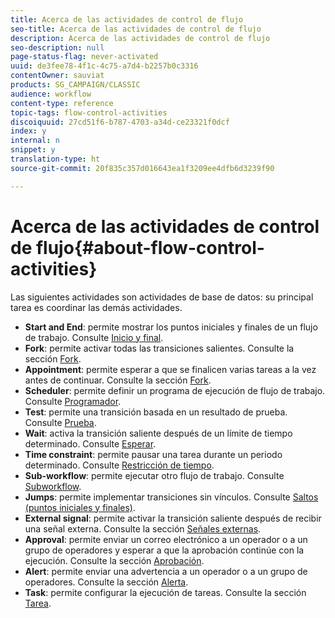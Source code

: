 ```yaml
---
title: Acerca de las actividades de control de flujo
seo-title: Acerca de las actividades de control de flujo
description: Acerca de las actividades de control de flujo
seo-description: null
page-status-flag: never-activated
uuid: de3fee78-4f1c-4c75-a7d4-b2257b0c3316
contentOwner: sauviat
products: SG_CAMPAIGN/CLASSIC
audience: workflow
content-type: reference
topic-tags: flow-control-activities
discoiquuid: 27cd51f6-b787-4703-a34d-ce23321f0dcf
index: y
internal: n
snippet: y
translation-type: ht
source-git-commit: 20f835c357d016643ea1f3209ee4dfb6d3239f90

---
```



# Acerca de las actividades de control de flujo{#about-flow-control-activities}

Las siguientes actividades son actividades de base de datos: su principal tarea es coordinar las demás actividades.

* **Start and End**: permite mostrar los puntos iniciales y finales de un flujo de trabajo. Consulte [Inicio y final](../../workflow/using/start-and-end.md).
* **Fork**: permite activar todas las transiciones salientes. Consulte la sección [Fork](../../workflow/using/fork.md).
* **Appointment**: permite esperar a que se finalicen varias tareas a la vez antes de continuar. Consulte la sección [Fork](../../workflow/using/fork.md).
* **Scheduler**: permite definir un programa de ejecución de flujo de trabajo. Consulte [Programador](../../workflow/using/scheduler.md).
* **Test**: permite una transición basada en un resultado de prueba. Consulte [Prueba](../../workflow/using/test.md).
* **Wait**: activa la transición saliente después de un límite de tiempo determinado. Consulte [Esperar](../../workflow/using/wait.md).
* **Time constraint**: permite pausar una tarea durante un periodo determinado. Consulte [Restricción de tiempo](../../workflow/using/time-constraint.md).
* **Sub-workflow**: permite ejecutar otro flujo de trabajo. Consulte [Subworkflow](../../workflow/using/sub-workflow.md).
* **Jumps**: permite implementar transiciones sin vínculos. Consulte [Saltos (puntos iniciales y finales)](../../workflow/using/jump--start-point-and-end-point-.md).
* **External signal**: permite activar la transición saliente después de recibir una señal externa. Consulte la sección [Señales externas](../../workflow/using/external-signal.md).
* **Approval**: permite enviar un correo electrónico a un operador o a un grupo de operadores y esperar a que la aprobación continúe con la ejecución. Consulte la sección [Aprobación](../../workflow/using/approval.md).
* **Alert**: permite enviar una advertencia a un operador o a un grupo de operadores. Consulte la sección [Alerta](../../workflow/using/alert.md).
* **Task**: permite configurar la ejecución de tareas. Consulte la sección [Tarea](../../workflow/using/task.md).

